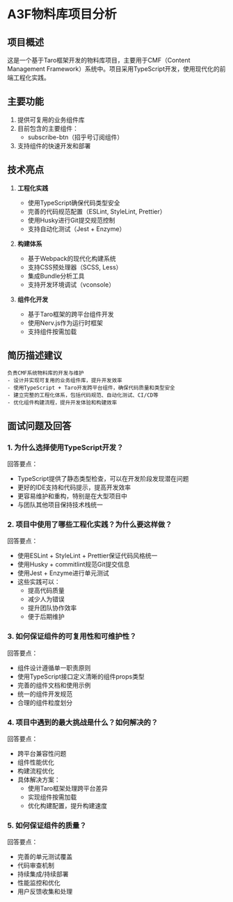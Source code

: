 # A3F物料库项目分析

## 项目概述
这是一个基于Taro框架开发的物料库项目，主要用于CMF（Content Management Framework）系统中。项目采用TypeScript开发，使用现代化的前端工程化实践。

## 主要功能
1. 提供可复用的业务组件库
2. 目前包含的主要组件：
   - subscribe-btn（招乎号订阅组件）
3. 支持组件的快速开发和部署

## 技术亮点
1. **工程化实践**
   - 使用TypeScript确保代码类型安全
   - 完善的代码规范配置（ESLint, StyleLint, Prettier）
   - 使用Husky进行Git提交规范控制
   - 支持自动化测试（Jest + Enzyme）

2. **构建体系**
   - 基于Webpack的现代化构建系统
   - 支持CSS预处理器（SCSS, Less）
   - 集成Bundle分析工具
   - 支持开发环境调试（vconsole）

3. **组件化开发**
   - 基于Taro框架的跨平台组件开发
   - 使用Nerv.js作为运行时框架
   - 支持组件按需加载

## 简历描述建议
```
负责CMF系统物料库的开发与维护
- 设计并实现可复用的业务组件库，提升开发效率
- 使用TypeScript + Taro开发跨平台组件，确保代码质量和类型安全
- 建立完整的工程化体系，包括代码规范、自动化测试、CI/CD等
- 优化组件构建流程，提升开发体验和构建效率
```

## 面试问题及回答

### 1. 为什么选择使用TypeScript开发？
回答要点：
- TypeScript提供了静态类型检查，可以在开发阶段发现潜在问题
- 更好的IDE支持和代码提示，提高开发效率
- 更容易维护和重构，特别是在大型项目中
- 与团队其他项目保持技术栈统一

### 2. 项目中使用了哪些工程化实践？为什么要这样做？
回答要点：
- 使用ESLint + StyleLint + Prettier保证代码风格统一
- 使用Husky + commitlint规范Git提交信息
- 使用Jest + Enzyme进行单元测试
- 这些实践可以：
  - 提高代码质量
  - 减少人为错误
  - 提升团队协作效率
  - 便于后期维护

### 3. 如何保证组件的可复用性和可维护性？
回答要点：
- 组件设计遵循单一职责原则
- 使用TypeScript接口定义清晰的组件props类型
- 完善的组件文档和使用示例
- 统一的组件开发规范
- 合理的组件粒度划分

### 4. 项目中遇到的最大挑战是什么？如何解决的？
回答要点：
- 跨平台兼容性问题
- 组件性能优化
- 构建流程优化
- 具体解决方案：
  - 使用Taro框架处理跨平台差异
  - 实现组件按需加载
  - 优化构建配置，提升构建速度

### 5. 如何保证组件的质量？
回答要点：
- 完善的单元测试覆盖
- 代码审查机制
- 持续集成/持续部署
- 性能监控和优化
- 用户反馈收集和处理 